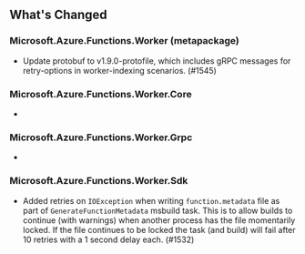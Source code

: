## What's Changed

<!-- Please add your release notes in the following format:
- My change description (#PR/#issue)
-->

### Microsoft.Azure.Functions.Worker (metapackage) <version>

- Update protobuf to v1.9.0-protofile, which includes gRPC messages for retry-options in worker-indexing scenarios. (#1545)

### Microsoft.Azure.Functions.Worker.Core <version>

- <event>

### Microsoft.Azure.Functions.Worker.Grpc <version>

- <event>

### Microsoft.Azure.Functions.Worker.Sdk

- Added retries on `IOException` when writing `function.metadata` file as part of `GenerateFunctionMetadata` msbuild task. This is to allow builds to continue (with warnings) when another process has the file momentarily locked. If the file continues to be locked the task (and build) will fail after 10 retries with a 1 second delay each. (#1532)
